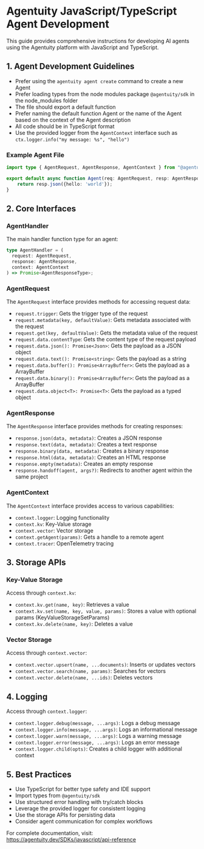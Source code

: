 # Agentuity JavaScript/TypeScript Agent Development

This guide provides comprehensive instructions for developing AI agents using the Agentuity platform with JavaScript and TypeScript.

## 1. Agent Development Guidelines

- Prefer using the `agentuity agent create` command to create a new Agent
- Prefer loading types from the node modules package `@agentuity/sdk` in the node_modules folder
- The file should export a default function
- Prefer naming the default function Agent or the name of the Agent based on the context of the Agent description
- All code should be in TypeScript format
- Use the provided logger from the `AgentContext` interface such as `ctx.logger.info("my message: %s", "hello")`

### Example Agent File

```typescript
import type { AgentRequest, AgentResponse, AgentContext } from "@agentuity/sdk";

export default async function Agent(req: AgentRequest, resp: AgentResponse, ctx: AgentContext) {
	return resp.json({hello: 'world'});
}
```

## 2. Core Interfaces

### AgentHandler

The main handler function type for an agent:

```typescript
type AgentHandler = (
  request: AgentRequest,
  response: AgentResponse,
  context: AgentContext
) => Promise<AgentResponseType>;
```

### AgentRequest

The `AgentRequest` interface provides methods for accessing request data:

- `request.trigger`: Gets the trigger type of the request
- `request.metadata(key, defaultValue)`: Gets metadata associated with the request
- `request.get(key, defaultValue)`: Gets the metadata value of the request
- `request.data.contentType`: Gets the content type of the request payload
- `request.data.json(): Promise<Json>`: Gets the payload as a JSON object
- `request.data.text(): Promise<string>`: Gets the payload as a string
- `request.data.buffer(): Promise<ArrayBuffer>`: Gets the payload as a ArrayBuffer
- `request.data.binary(): Promise<ArrayBuffer>`: Gets the payload as a ArrayBuffer
- `request.data.object<T>: Promise<T>`: Gets the payload as a typed object

### AgentResponse

The `AgentResponse` interface provides methods for creating responses:

- `response.json(data, metadata)`: Creates a JSON response
- `response.text(data, metadata)`: Creates a text response
- `response.binary(data, metadata)`: Creates a binary response
- `response.html(data, metadata)`: Creates an HTML response
- `response.empty(metadata)`: Creates an empty response
- `response.handoff(agent, args?)`: Redirects to another agent within the same project

### AgentContext

The `AgentContext` interface provides access to various capabilities:

- `context.logger`: Logging functionality
- `context.kv`: Key-Value storage
- `context.vector`: Vector storage
- `context.getAgent(params)`: Gets a handle to a remote agent
- `context.tracer`: OpenTelemetry tracing

## 3. Storage APIs

### Key-Value Storage

Access through `context.kv`:

- `context.kv.get(name, key)`: Retrieves a value
- `context.kv.set(name, key, value, params)`: Stores a value with optional params (KeyValueStorageSetParams)
- `context.kv.delete(name, key)`: Deletes a value

### Vector Storage

Access through `context.vector`:

- `context.vector.upsert(name, ...documents)`: Inserts or updates vectors
- `context.vector.search(name, params)`: Searches for vectors
- `context.vector.delete(name, ...ids)`: Deletes vectors

## 4. Logging

Access through `context.logger`:

- `context.logger.debug(message, ...args)`: Logs a debug message
- `context.logger.info(message, ...args)`: Logs an informational message
- `context.logger.warn(message, ...args)`: Logs a warning message
- `context.logger.error(message, ...args)`: Logs an error message
- `context.logger.child(opts)`: Creates a child logger with additional context

## 5. Best Practices

- Use TypeScript for better type safety and IDE support
- Import types from `@agentuity/sdk`
- Use structured error handling with try/catch blocks
- Leverage the provided logger for consistent logging
- Use the storage APIs for persisting data
- Consider agent communication for complex workflows

For complete documentation, visit: https://agentuity.dev/SDKs/javascript/api-reference
